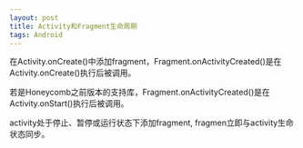 ```yaml
---
layout: post
title: Activity和Fragment生命周期
tags: Android
---
```


在Activity.onCreate()中添加fragment，Fragment.onActivityCreated()是在Activity.onCreate()执行后被调用。

若是Honeycomb之前版本的支持库，Fragment.onActivityCreated()是在Activity.onStart()执行后被调用。

activity处于停止、暂停或运行状态下添加fragment, fragmen立即与activity生命状态同步。

